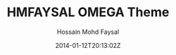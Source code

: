 ---
title: "HMFAYSAL OMEGA Theme"
github: https://github.com/hmfaysal/hmfaysal-omega-theme
demo: http://hmfaysal.github.io/hmfaysal-omega-theme/
author: Hossain Mohd Faysal

ssg:
  - Jekyll
cms:
  - No Cms
date: 2014-01-12T20:13:02Z
github_branch: gh-pages
description: "HMFAYSAL OMEGA is a minimalist, beautiful, responsive theme for Jekyll designed for writers who want their content to take front and center."
stale: true
---